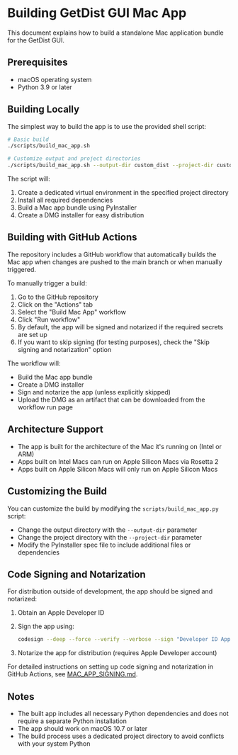 # Building GetDist GUI Mac App

This document explains how to build a standalone Mac application bundle for the GetDist GUI.

## Prerequisites

- macOS operating system
- Python 3.9 or later

## Building Locally

The simplest way to build the app is to use the provided shell script:

```bash
# Basic build
./scripts/build_mac_app.sh

# Customize output and project directories
./scripts/build_mac_app.sh --output-dir custom_dist --project-dir custom_env
```

The script will:
1. Create a dedicated virtual environment in the specified project directory
2. Install all required dependencies
3. Build a Mac app bundle using PyInstaller
4. Create a DMG installer for easy distribution

## Building with GitHub Actions

The repository includes a GitHub workflow that automatically builds the Mac app when changes are pushed to the main branch or when manually triggered.

To manually trigger a build:

1. Go to the GitHub repository
2. Click on the "Actions" tab
3. Select the "Build Mac App" workflow
4. Click "Run workflow"
5. By default, the app will be signed and notarized if the required secrets are set up
6. If you want to skip signing (for testing purposes), check the "Skip signing and notarization" option

The workflow will:
- Build the Mac app bundle
- Create a DMG installer
- Sign and notarize the app (unless explicitly skipped)
- Upload the DMG as an artifact that can be downloaded from the workflow run page

## Architecture Support

- The app is built for the architecture of the Mac it's running on (Intel or ARM)
- Apps built on Intel Macs can run on Apple Silicon Macs via Rosetta 2
- Apps built on Apple Silicon Macs will only run on Apple Silicon Macs

## Customizing the Build

You can customize the build by modifying the `scripts/build_mac_app.py` script:

- Change the output directory with the `--output-dir` parameter
- Change the project directory with the `--project-dir` parameter
- Modify the PyInstaller spec file to include additional files or dependencies

## Code Signing and Notarization

For distribution outside of development, the app should be signed and notarized:

1. Obtain an Apple Developer ID
2. Sign the app using:

   ```bash
   codesign --deep --force --verify --verbose --sign "Developer ID Application: Your Name (TEAM_ID)" "dist/GetDist GUI.app"
   ```

3. Notarize the app for distribution (requires Apple Developer account)

For detailed instructions on setting up code signing and notarization in GitHub Actions, see [MAC_APP_SIGNING.md](MAC_APP_SIGNING.md).

## Notes

- The built app includes all necessary Python dependencies and does not require a separate Python installation
- The app should work on macOS 10.7 or later
- The build process uses a dedicated project directory to avoid conflicts with your system Python
